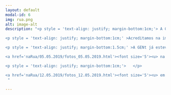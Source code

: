 ```yaml
---
layout: default
modal-id: 6
img: rua.png
alt: image-alt
description: "<p style = 'text-align: justify; margin-bottom:1cm;'> A GENt também vai para as ruas! </p> 

<p style = 'text-align: justify; margin-bottom:1cm;' >Acreditamos na importância de colocar a comunidade científica em contato com o público em geral, e não há melhor lugar para isso do que nas ruas. Elaboramos atividades que expõem de forma simples a pesquisa realizada no Departamento de Genética da ESALQ. Com elas, pretendemos iniciar a interação dos cientistas com a maior variedade possível de pessoas. </p>

<p style = 'text-align: justify; margin-bottom:1.5cm;' >A GENt já esteve:  </p> 

<a href='naRua/05.05.2019/fotos_05.05.2019.html'><font size='5'><u> na Avenida Paulista (05/05/2019) </u></font></a> 

<p style = 'text-align: justify; margin-bottom:1cm;'>   </p>

<a href='naRua/12.05.2019/fotos_12.05.2019.html'><font size='5'><u> em frente ao prédio central da ESALQ-USP  (12/05/2019) </u></font></a> 
 "

---
```


